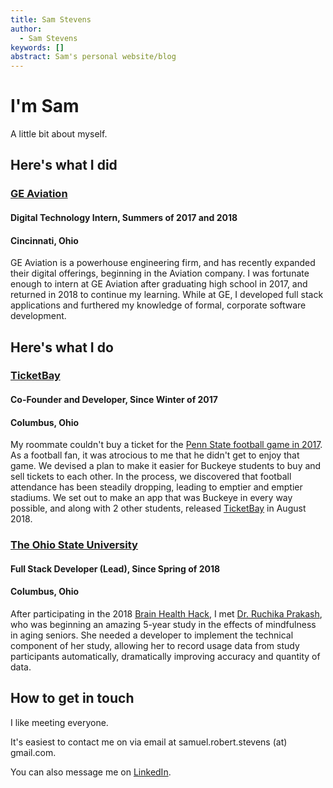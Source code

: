 ```yaml
---
title: Sam Stevens
author:
  - Sam Stevens
keywords: []
abstract: Sam's personal website/blog
---
```


# I'm Sam

A little bit about myself.

## Here's what I did

### [GE Aviation](https://www.geaviation.com/)

#### Digital Technology Intern, Summers of 2017 and 2018

#### Cincinnati, Ohio

GE Aviation is a powerhouse engineering firm, and has recently expanded their digital offerings, beginning in the Aviation company. I was fortunate enough to intern at GE Aviation after graduating high school in 2017, and returned in 2018 to continue my learning. While at GE, I developed full stack applications and furthered my knowledge of formal, corporate software development.

## Here's what I do

### [TicketBay](https://www.salty.software/ticketbay/download)

#### Co-Founder and Developer, Since Winter of 2017

#### Columbus, Ohio

My roommate couldn't buy a ticket for the [Penn State football game in 2017](https://www.si.com/college-football/2017/10/28/penn-state-ohio-state-analysis-jt-barrett). As a football fan, it was atrocious to me that he didn't get to enjoy that game. We devised a plan to make it easier for Buckeye students to buy and sell tickets to each other. In the process, we discovered that football attendance has been steadily dropping, leading to emptier and emptier stadiums. We set out to make an app that was Buckeye in every way possible, and along with 2 other students, released [TicketBay](https://www.salty.software/ticketbay/download) in August 2018.

### [The Ohio State University](https://www.osu.edu/)

#### Full Stack Developer (Lead), Since Spring of 2018

#### Columbus, Ohio

After participating in the 2018 [Brain Health Hack](https://wexnermedical.osu.edu/neurological-institute/brain-health-and-performance-summit/brain-health-hack), I met [Dr. Ruchika Prakash](https://psychology.osu.edu/people/prakash.30), who was beginning an amazing 5-year study in the effects of mindfulness in aging seniors. She needed a developer to implement the technical component of her study, allowing her to record usage data from study participants automatically, dramatically improving accuracy and quantity of data.

## How to get in touch

I like meeting everyone.

It's easiest to contact me on via email at samuel.robert.stevens (at) gmail.com.

You can also message me on [LinkedIn](https://www.linkedin.com/in/samuel-stevens-787386114/).
